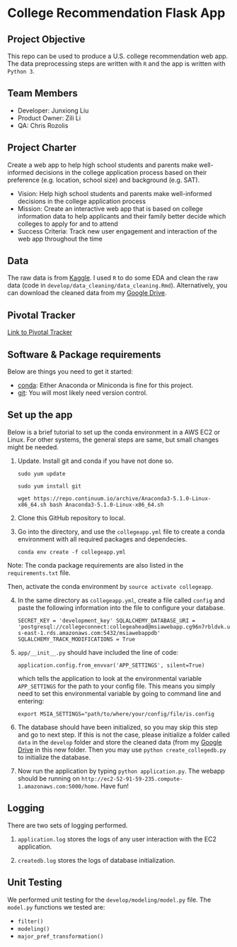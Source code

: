 # College Recommendation Flask App

## Project Objective 
This repo can be used to produce a U.S. college recommendation web app. The data preprocessing steps are written with `R` and the app is written with `Python 3`.

## Team Members
* Developer: Junxiong Liu
* Product Owner: Zili Li
* QA: Chris Rozolis

## Project Charter
Create a web app to help high school students and parents make well-informed decisions in the college application process based on their preference (e.g. location, school size) and background (e.g. SAT).

* Vision: Help high school students and parents make well-informed decisions in the college application process
* Mission: Create an interactive web app that is based on college information data to help applicants and their family better decide which colleges to apply for and to attend
* Success Criteria: Track new user engagement and interaction of the web app throughout the time

## Data
The raw data is from [Kaggle](https://www.kaggle.com/jpico6/predicting-college-graduation/data). I used `R` to do some EDA and clean the raw data (code in `develop/data_cleaning/data_cleaning.Rmd`). Alternatively, you can download the cleaned data from my [Google Drive](https://drive.google.com/file/d/1h84q5fhv1MEo6F0YYiqhdGLX854hRmNG/view?usp=sharing). 

## Pivotal Tracker
[Link to Pivotal Tracker](https://www.pivotaltracker.com/n/projects/2144165)

## Software & Package requirements
Below are things you need to get it started:
* [conda](https://anaconda.org/): Either Anaconda or Miniconda is fine for this project.
* [git](https://git-scm.com/): You will most likely need version control.

## Set up the app
Below is a brief tutorial to set up the conda environment in a AWS EC2 or Linux. For other systems, the general steps are same, but small changes might be needed. 

1. Update. Install git and conda if you have not done so.

    `sudo yum update`

    `sudo yum install git`

    `wget https://repo.continuum.io/archive/Anaconda3-5.1.0-Linux-x86_64.sh
    bash Anaconda3-5.1.0-Linux-x86_64.sh`

2. Clone this GitHub repository to local.

3. Go into the directory, and use the `collegeapp.yml` file to create a conda environment with all required packages and dependecies.

    `conda env create -f collegeapp.yml`

Note: The conda package requirements are also listed in the `requirements.txt` file.

Then, activate the conda environment by `source activate collegeapp`.

4. In the same directory as `collegeapp.yml`, create a file called `config` and paste the following information into the file to configure your database.

    `SECRET_KEY = 'development_key'
    SQLALCHEMY_DATABASE_URI = 'postgresql://collegeconnect:collegeahead@msiawebapp.cg96n7rbldvk.us-east-1.rds.amazonaws.com:5432/msiawebappdb'
    SQLALCHEMY_TRACK_MODIFICATIONS = True`

5. `app/__init__.py` should have included the line of code: 

    `application.config.from_envvar('APP_SETTINGS', silent=True)`
    
    which tells the application to look at the environmental variable `APP_SETTINGS` for the path to your config file. 
    This means you simply need to set this environmental variable by going to command line and entering:
    
    `export MSIA_SETTINGS="path/to/where/your/config/file/is.config`

6. The database should have been initialized, so you may skip this step and go to next step. If this is not the case, please initialize a folder called `data` in the `develop` folder and store the cleaned data (from my [Google Drive](https://drive.google.com/file/d/1h84q5fhv1MEo6F0YYiqhdGLX854hRmNG/view?usp=sharing) in this new folder. Then you may use `python create_collegedb.py` to initialize the database.

7. Now run the application by typing `python application.py`. The webapp should be running on `http://ec2-52-91-59-235.compute-1.amazonaws.com:5000/home`. Have fun!

## Logging
There are two sets of logging performed. 

1. `application.log` stores the logs of any user interaction with the EC2 application.

2. `createdb.log` stores the logs of database initialization.

## Unit Testing
We performed unit testing for the `develop/modeling/model.py` file. The `model.py` functions we tested are:
* `filter()`
* `modeling()`
* `major_pref_transformation()`